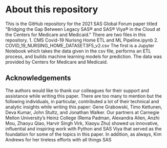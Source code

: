 # About this repository
This is the GitHub repository for the 2021 SAS Global Forum paper titled "Bridging the Gap Between Legacy SAS® and SAS® Viya® in the Cloud at the Centers for Medicare and Medicaid."
There are two files in this repository. 
	1. CMS Covid-19 Nurisng Home ETL and ML Pipeline.ipynb
	2. COVID_19_NURSING_HOME_DATASET3F5_v2.csv
The first is a Jupyter Notebook which takes the data given in the csv file, performs an ETL process, and builds machine learning models for prediction. The data was provided by Centers for Medicare and Medicaid.

## Acknowledgements
The authors would like to thank our colleagues for their support and assistance while writing this paper. There are too many to mention but the following individuals, in particular, contributed a lot of their technical and analytic insights while writing this paper: Gene Grabowski, Timo Kettunen, Deva Kumar, John Stultz, and Jonathan Walker. Our partners at Carnegie Mellon University’s Heinz College (Rema Padman, Alexandra Allen, Anzhi Mou, Zhaoyu Qiao, Harvir Singh Virk, Xiaoyu Zhu) showed us innovative, influential and inspiring work with Python and SAS Viya that served as the foundation for some of the topics in this paper. In addition, as always, Kim Andrews for her tireless efforts with all things SAS 
